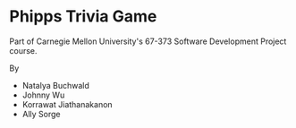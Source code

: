 # Phipps Trivia Game

Part of Carnegie Mellon University's 67-373 Software Development Project course.

By
- Natalya Buchwald
- Johnny Wu
- Korrawat Jiathanakanon
- Ally Sorge